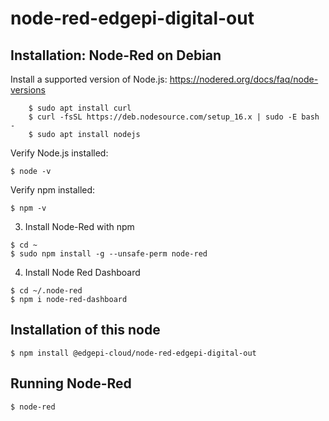 # node-red-edgepi-digital-out

## Installation: Node-Red on Debian
Install a supported version of Node.js: https://nodered.org/docs/faq/node-versions
```
    $ sudo apt install curl
    $ curl -fsSL https://deb.nodesource.com/setup_16.x | sudo -E bash -
    $ sudo apt install nodejs
```
   Verify Node.js installed: 
```
$ node -v
```
Verify npm installed: 
```
$ npm -v
```
3. Install Node-Red with npm
```
$ cd ~
$ sudo npm install -g --unsafe-perm node-red
```

4. Install Node Red Dashboard
```
$ cd ~/.node-red
$ npm i node-red-dashboard
```

## Installation of this node
```
$ npm install @edgepi-cloud/node-red-edgepi-digital-out
```

## Running Node-Red
```
$ node-red
```